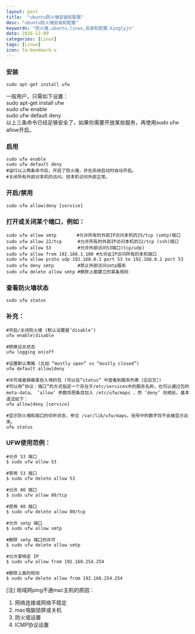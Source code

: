 ```yaml
---
layout: post
title:  "ubuntu防火墙安装和配置"
desc: "ubuntu防火墙安装和配置"
keywords: "防火墙,ubuntu,linux,安装和配置,kinglyjn"
date: 2016-12-09
categories: [Linux]
tags: [Linux]
icon: fa-bookmark-o
---
```


### 安装

```shell
sudo apt-get install ufw 
```

一般用户，只需如下设置：<br>
sudo apt-get install ufw <br>
sudo ufw enable <br>
sudo ufw default deny <br> 
以上三条命令已经足够安全了，如果你需要开放某些服务，再使用sudo ufw allow开启。<br>


### 启用 

```shell
sudo ufw enable 
sudo ufw default deny 
#运行以上两条命令后，开启了防火墙，并在系统启动时自动开启。 
#关闭所有外部对本机的访问，但本机访问外部正常。 
```

### 开启/禁用 

```shell
sudo ufw allow|deny [service] 
```

### 打开或关闭某个端口，例如： 

```shell
sudo ufw allow smtp　      #允许所有的外部IP访问本机的25/tcp (smtp)端口 
sudo ufw allow 22/tcp      #允许所有的外部IP访问本机的22/tcp (ssh)端口 
sudo ufw allow 53          #允许外部访问53端口(tcp/udp) 
sudo ufw allow from 192.168.1.100 #允许此IP访问所有的本机端口 
sudo ufw allow proto udp 192.168.0.1 port 53 to 192.168.0.2 port 53 
sudo ufw deny smtp         #禁止外部访问smtp服务 
sudo ufw delete allow smtp #删除上面建立的某条规则 
```

### 查看防火墙状态 

```shell
sudo ufw status 
```

### 补充：

```shell
#开启/关闭防火墙 (默认设置是’disable’)
ufw enable|disable

#转换日志状态
ufw logging on|off

#设置默认策略 (比如 “mostly open” vs “mostly closed”)
ufw default allow|deny

#许可或者屏蔽某些入埠的包 (可以在“status” 中查看到服务列表［见后文］)
#可以用“协议：端口”的方式指定一个存在于/etc/services中的服务名称，也可以通过包的meta-data。 ‘allow’ 参数将把条目加入 /etc/ufw/maps ，而 ‘deny’ 则相反。基本语法如下：
ufw allow|deny [service]

#显示防火墙和端口的侦听状态，参见 /var/lib/ufw/maps。括号中的数字将不会被显示出来。
ufw status
```


### UFW使用范例：

```shell
#允许 53 端口
$ sudo ufw allow 53

#禁用 53 端口
$ sudo ufw delete allow 53

#允许 80 端口
$ sudo ufw allow 80/tcp

#禁用 80 端口
$ sudo ufw delete allow 80/tcp

#允许 smtp 端口
$ sudo ufw allow smtp

#删除 smtp 端口的许可
$ sudo ufw delete allow smtp

#允许某特定 IP
$ sudo ufw allow from 192.168.254.254

#删除上面的规则
$ sudo ufw delete allow from 192.168.254.254    
```

[注]
局域网ping不通mac主机的原因：
1. 网络连接或网络不稳定
2. mac电脑锁屏或关机
3. 防火墙设置
4. ICMP协议设置
